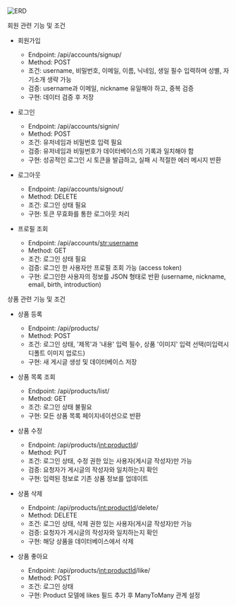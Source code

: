 ![ERD](https://github.com/user-attachments/assets/f770eb89-eb21-4e23-93ed-cd71fcf28497)


회원 관련 기능 및 조건

* 회원가입
    * Endpoint: /api/accounts/signup/
    * Method: POST
    * 조건: username, 비밀번호, 이메일, 이름, 닉네임, 생일 필수 입력하며 성별, 자기소개 생략 가능
    * 검증: username과 이메일, nickname 유일해야 하고, 중복 검증
    * 구현: 데이터 검증 후 저장

* 로그인
    * Endpoint: /api/accounts/signin/
    * Method: POST
    * 조건: 유저네임과 비밀번호 입력 필요
    * 검증: 유저네임과 비밀번호가 데이터베이스의 기록과 일치해야 함
    * 구현: 성공적인 로그인 시 토큰을 발급하고, 실패 시 적절한 에러 메시지 반환

* 로그아웃
    * Endpoint: /api/accounts/signout/
    * Method: DELETE
    * 조건: 로그인 상태 필요
    * 구현: 토큰 무효화를 통한 로그아웃 처리

* 프로필 조회
    * Endpoint: /api/accounts/<str:username>
    * Method: GET
    * 조건: 로그인 상태 필요
    * 검증: 로그인 한 사용자만 프로필 조회 가능 (access token)
    * 구현: 로그인한 사용자의 정보를 JSON 형태로 반환 (username, nickname, email, birth, introduction)



상품 관련 기능 및 조건

* 상품 등록
    * Endpoint: /api/products/
    * Method: POST
    * 조건: 로그인 상태, '제목'과 '내용' 입력 필수, 상품 '이미지' 입력 선택(미입력시 디폴트 이미지 업로드)
    * 구현: 새 게시글 생성 및 데이터베이스 저장

* 상품 목록 조회
    * Endpoint: /api/products/list/
    * Method: GET
    * 조건: 로그인 상태 불필요
    * 구현: 모든 상품 목록 페이지네이션으로 반환

* 상품 수정
    * Endpoint: /api/products/<int:productId>/
    * Method: PUT
    * 조건: 로그인 상태, 수정 권한 있는 사용자(게시글 작성자)만 가능
    * 검증: 요청자가 게시글의 작성자와 일치하는지 확인
    * 구현: 입력된 정보로 기존 상품 정보를 업데이트

* 상품 삭제
    * Endpoint: /api/products/<int:productId>/delete/
    * Method: DELETE
    * 조건: 로그인 상태, 삭제 권한 있는 사용자(게시글 작성자)만 가능
    * 검증: 요청자가 게시글의 작성자와 일치하는지 확인
    * 구현: 해당 상품을 데이터베이스에서 삭제

* 상품 좋아요
    * Endpoint: /api/products/<int:productId>/like/
    * Method: POST
    * 조건: 로그인 상태
    * 구현: Product 모델에 likes 필드 추가 후 ManyToMany 관계 설정
 
  
